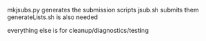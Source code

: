 mkjsubs.py generates the submission scripts
jsub.sh submits them
generateLists.sh is also needed

everything else is for cleanup/diagnostics/testing
